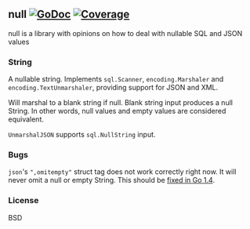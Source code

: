 ## null [![GoDoc](https://godoc.org/github.com/guregu/null?status.svg)](https://godoc.org/github.com/guregu/null) [![Coverage](http://gocover.io/_badge/github.com/guregu/null)](http://gocover.io/github.com/guregu/null)
null is a library with opinions on how to deal with nullable SQL and JSON values

### String
A nullable string. Implements `sql.Scanner`, `encoding.Marshaler` and `encoding.TextUnmarshaler`, providing support for JSON and XML. 

Will marshal to a blank string if null. Blank string input produces a null String. In other words, null values and empty values are considered equivalent.

`UnmarshalJSON` supports `sql.NullString` input. 

### Bugs
`json`'s `",omitempty"` struct tag does not work correctly right now. It will never omit a null or empty String. This should be [fixed in Go 1.4](https://code.google.com/p/go/issues/detail?id=4357).


### License
BSD